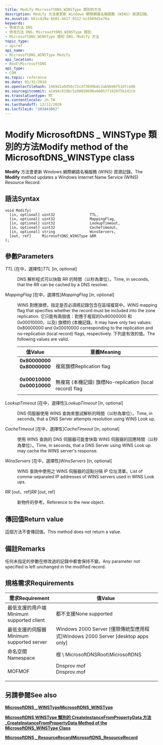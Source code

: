 ```yaml
---
title: Modify MicrosoftDNS_WINSType 類別的方法
description: Modify 方法會更新 Windows 網際網路名稱服務 (WINS) 資源記錄。
ms.assetid: b61c429a-6b01-4b17-9312-bc5b69d1e76a
keywords:
- 修改方法 DNS
- 修改方法 DNS，MicrosoftDNS_WINSType 類別
- MicrosoftDNS_WINSType 類別 DNS，Modify 方法
topic_type:
- apiref
api_name:
- MicrosoftDNS_WINSType.Modify
api_location:
- Root\MicrosoftDNS
api_type:
- COM
ms.topic: reference
ms.date: 05/31/2018
ms.openlocfilehash: 1469d1a9d50c72cdf3699bdc2ab9b96f51dfce86
ms.sourcegitcommit: a1494c819bc5200050696e66057f1020f5b142cb
ms.translationtype: MT
ms.contentlocale: zh-TW
ms.lasthandoff: 12/12/2020
ms.locfileid: "103843867"
---
```

# <a name="modify-method-of-the-microsoftdns_winstype-class"></a><span data-ttu-id="ea01f-106">Modify MicrosoftDNS \_ WINSType 類別的方法</span><span class="sxs-lookup"><span data-stu-id="ea01f-106">Modify method of the MicrosoftDNS\_WINSType class</span></span>

<span data-ttu-id="ea01f-107">**Modify** 方法會更新 Windows 網際網路名稱服務 (WINS) 資源記錄。</span><span class="sxs-lookup"><span data-stu-id="ea01f-107">The **Modify** method updates a Windows Internet Name Service (WINS) Resource Record.</span></span>

## <a name="syntax"></a><span data-ttu-id="ea01f-108">語法</span><span class="sxs-lookup"><span data-stu-id="ea01f-108">Syntax</span></span>


```mof
void Modify(
  [in, optional] uint32                TTL,
  [in, optional] uint32                MappingFlag,
  [in, optional] uint32                LookupTimeout,
  [in, optional] uint32                CacheTimeout,
  [in, optional] string                WinsServers,
  [out, ref]     MicrosoftDNS_WINSType &RR
);
```



## <a name="parameters"></a><span data-ttu-id="ea01f-109">參數</span><span class="sxs-lookup"><span data-stu-id="ea01f-109">Parameters</span></span>

<dl> <dt>

<span data-ttu-id="ea01f-110">*TTL* \[在中，選擇性\]</span><span class="sxs-lookup"><span data-stu-id="ea01f-110">*TTL* \[in, optional\]</span></span>
</dt> <dd>

<span data-ttu-id="ea01f-111">DNS 解析程式可以快取 RR 的時間（以秒為單位）。</span><span class="sxs-lookup"><span data-stu-id="ea01f-111">Time, in seconds, that the RR can be cached by a DNS resolver.</span></span>

</dd> <dt>

<span data-ttu-id="ea01f-112">*MappingFlag* \[在中，選擇性\]</span><span class="sxs-lookup"><span data-stu-id="ea01f-112">*MappingFlag* \[in, optional\]</span></span>
</dt> <dd>

<span data-ttu-id="ea01f-113">WINS 對應旗標，指定是否必須將記錄包含在區域複寫中。</span><span class="sxs-lookup"><span data-stu-id="ea01f-113">WINS mapping flag that specifies whether the record must be included into the zone replication.</span></span> <span data-ttu-id="ea01f-114">它只能有兩個值：對應于複寫的0x80000000 和0x00010000，以及) 旗標的 (本機記錄。</span><span class="sxs-lookup"><span data-stu-id="ea01f-114">It may have only two values: 0x80000000 and 0x00010000 corresponding to the replication and no-replication (local record) flags, respectively.</span></span> <span data-ttu-id="ea01f-115">下列是有效的值。</span><span class="sxs-lookup"><span data-stu-id="ea01f-115">The following values are valid.</span></span>



| <span data-ttu-id="ea01f-116">值</span><span class="sxs-lookup"><span data-stu-id="ea01f-116">Value</span></span>                                                                                                                                               | <span data-ttu-id="ea01f-117">意義</span><span class="sxs-lookup"><span data-stu-id="ea01f-117">Meaning</span></span>                                       |
|-----------------------------------------------------------------------------------------------------------------------------------------------------|-----------------------------------------------|
| <span id="0x80000000"></span><span id="0X80000000"></span><dl> <span data-ttu-id="ea01f-118"><dt>**0x80000000**</dt></span><span class="sxs-lookup"><span data-stu-id="ea01f-118"><dt>**0x80000000**</dt></span></span> </dl> | <span data-ttu-id="ea01f-119">複寫旗標</span><span class="sxs-lookup"><span data-stu-id="ea01f-119">Replication flag</span></span><br/>                   |
| <span id="0x00010000"></span><span id="0X00010000"></span><dl> <span data-ttu-id="ea01f-120"><dt>**0x00010000**</dt></span><span class="sxs-lookup"><span data-stu-id="ea01f-120"><dt>**0x00010000**</dt></span></span> </dl> | <span data-ttu-id="ea01f-121">無複寫 (本機記錄) 旗標</span><span class="sxs-lookup"><span data-stu-id="ea01f-121">No-replication (local record) flag</span></span><br/> |



 

</dd> <dt>

<span data-ttu-id="ea01f-122">*LookupTimeout* \[在中，選擇性\]</span><span class="sxs-lookup"><span data-stu-id="ea01f-122">*LookupTimeout* \[in, optional\]</span></span>
</dt> <dd>

<span data-ttu-id="ea01f-123">DNS 伺服器使用 WINS 查詢來嘗試解析的時間（以秒為單位）。</span><span class="sxs-lookup"><span data-stu-id="ea01f-123">Time, in seconds, that a DNS Server attempts resolution using WINS Look up.</span></span>

</dd> <dt>

<span data-ttu-id="ea01f-124">*CacheTimeout* \[在中，選擇性\]</span><span class="sxs-lookup"><span data-stu-id="ea01f-124">*CacheTimeout* \[in, optional\]</span></span>
</dt> <dd>

<span data-ttu-id="ea01f-125">使用 WINS 查詢的 DNS 伺服器可能會快取 WINS 伺服器的回應時間（以秒為單位）。</span><span class="sxs-lookup"><span data-stu-id="ea01f-125">Time, in seconds, that a DNS Server using WINS Look up may cache the WINS server's response.</span></span>

</dd> <dt>

<span data-ttu-id="ea01f-126">*WinsServers* \[在中，選擇性\]</span><span class="sxs-lookup"><span data-stu-id="ea01f-126">*WinsServers* \[in, optional\]</span></span>
</dt> <dd>

<span data-ttu-id="ea01f-127">WINS 查詢中使用之 WINS 伺服器的逗點分隔 IP 位址清單。</span><span class="sxs-lookup"><span data-stu-id="ea01f-127">List of comma-separated IP addresses of WINS servers used in WINS Look ups.</span></span>

</dd> <dt>

<span data-ttu-id="ea01f-128">*RR* \[out、ref\]</span><span class="sxs-lookup"><span data-stu-id="ea01f-128">*RR* \[out, ref\]</span></span>
</dt> <dd>

<span data-ttu-id="ea01f-129">新物件的參考。</span><span class="sxs-lookup"><span data-stu-id="ea01f-129">Reference to the new object.</span></span>

</dd> </dl>

## <a name="return-value"></a><span data-ttu-id="ea01f-130">傳回值</span><span class="sxs-lookup"><span data-stu-id="ea01f-130">Return value</span></span>

<span data-ttu-id="ea01f-131">這個方法不會傳回值。</span><span class="sxs-lookup"><span data-stu-id="ea01f-131">This method does not return a value.</span></span>

## <a name="remarks"></a><span data-ttu-id="ea01f-132">備註</span><span class="sxs-lookup"><span data-stu-id="ea01f-132">Remarks</span></span>

<span data-ttu-id="ea01f-133">任何未指定的參數在修改過的記錄中都會保持不變。</span><span class="sxs-lookup"><span data-stu-id="ea01f-133">Any parameter not specified is left unchanged in the modified record.</span></span>

## <a name="requirements"></a><span data-ttu-id="ea01f-134">規格需求</span><span class="sxs-lookup"><span data-stu-id="ea01f-134">Requirements</span></span>



| <span data-ttu-id="ea01f-135">需求</span><span class="sxs-lookup"><span data-stu-id="ea01f-135">Requirement</span></span> | <span data-ttu-id="ea01f-136">值</span><span class="sxs-lookup"><span data-stu-id="ea01f-136">Value</span></span> |
|-------------------------------------|----------------------------------------------------------------------------------------|
| <span data-ttu-id="ea01f-137">最低支援的用戶端</span><span class="sxs-lookup"><span data-stu-id="ea01f-137">Minimum supported client</span></span><br/> | <span data-ttu-id="ea01f-138">都不支援</span><span class="sxs-lookup"><span data-stu-id="ea01f-138">None supported</span></span><br/>                                                              |
| <span data-ttu-id="ea01f-139">最低支援的伺服器</span><span class="sxs-lookup"><span data-stu-id="ea01f-139">Minimum supported server</span></span><br/> | <span data-ttu-id="ea01f-140">Windows 2000 Server \[僅限傳統型應用程式\]</span><span class="sxs-lookup"><span data-stu-id="ea01f-140">Windows 2000 Server \[desktop apps only\]</span></span><br/>                                   |
| <span data-ttu-id="ea01f-141">命名空間</span><span class="sxs-lookup"><span data-stu-id="ea01f-141">Namespace</span></span><br/>                | <span data-ttu-id="ea01f-142">根 \\ MicrosoftDNS</span><span class="sxs-lookup"><span data-stu-id="ea01f-142">Root\\MicrosoftDNS</span></span><br/>                                                          |
| <span data-ttu-id="ea01f-143">MOF</span><span class="sxs-lookup"><span data-stu-id="ea01f-143">MOF</span></span><br/>                      | <dl> <span data-ttu-id="ea01f-144"><dt>Dnsprov mof</dt></span><span class="sxs-lookup"><span data-stu-id="ea01f-144"><dt>Dnsprov.mof</dt></span></span> </dl> |



## <a name="see-also"></a><span data-ttu-id="ea01f-145">另請參閱</span><span class="sxs-lookup"><span data-stu-id="ea01f-145">See also</span></span>

<dl> <dt>

[<span data-ttu-id="ea01f-146">**MicrosoftDNS \_ WINSType**</span><span class="sxs-lookup"><span data-stu-id="ea01f-146">**MicrosoftDNS\_WINSType**</span></span>](microsoftdns-winstype.md)
</dt> <dt>

[<span data-ttu-id="ea01f-147">**MicrosoftDNS WINSType 類別的 CreateInstanceFromPropertyData 方法 \_**</span><span class="sxs-lookup"><span data-stu-id="ea01f-147">**CreateInstanceFromPropertyData Method of the MicrosoftDNS\_WINSType Class**</span></span>](microsoftdns-winstype-createinstancefrompropertydata.md)
</dt> <dt>

[<span data-ttu-id="ea01f-148">**MicrosoftDNS \_ ResourceRecord**</span><span class="sxs-lookup"><span data-stu-id="ea01f-148">**MicrosoftDNS\_ResourceRecord**</span></span>](microsoftdns-resourcerecord.md)
</dt> </dl>

 

 





